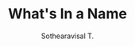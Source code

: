 ---
title: What's In a Name
author: Sothearavisal T.
photo_url: "/portraits/Visal.jpg"
audio_url: "/audio/Visal.m4a"
---